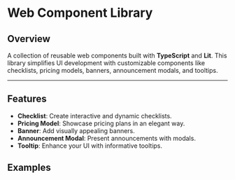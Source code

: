 # Web Component Library

## Overview
A collection of reusable web components built with **TypeScript** and **Lit**. This library simplifies UI development with customizable components like checklists, pricing models, banners, announcement modals, and tooltips.

---

## Features
- **Checklist**: Create interactive and dynamic checklists.
- **Pricing Model**: Showcase pricing plans in an elegant way.
- **Banner**: Add visually appealing banners.
- **Announcement Modal**: Present announcements with modals.
- **Tooltip**: Enhance your UI with informative tooltips.

## Examples

